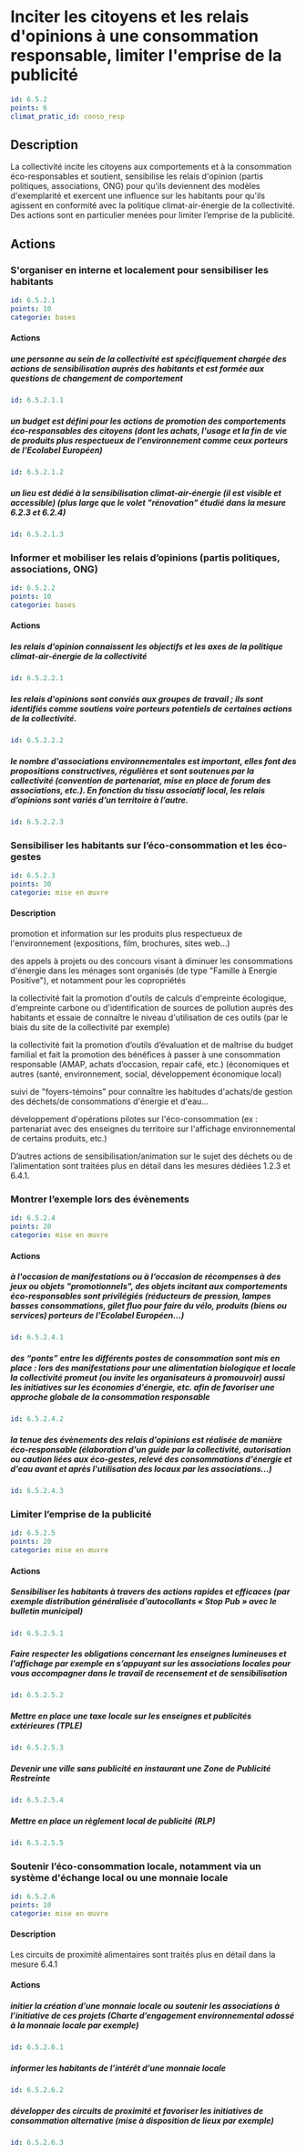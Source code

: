 # Inciter les citoyens et les relais d'opinions à une consommation responsable, limiter l'emprise de la publicité
```yaml
id: 6.5.2
points: 6
climat_pratic_id: conso_resp
```
## Description
La collectivité incite les citoyens aux comportements et à la consommation éco-responsables et soutient, sensibilise les relais d'opinion (partis politiques, associations, ONG) pour qu'ils deviennent des modèles d'exemplarité et exercent une influence sur les habitants pour qu'ils agissent en conformité avec la politique climat-air-énergie de la collectivité. Des actions sont en particulier menées pour limiter l’emprise de la publicité.


## Actions
### S'organiser en interne et localement pour sensibiliser les habitants
```yaml
id: 6.5.2.1
points: 10
categorie: bases
```
#### Actions
##### une personne au sein de la collectivité est spécifiquement chargée des actions de sensibilisation auprès des habitants et est formée aux questions de changement de comportement
```yaml
id: 6.5.2.1.1
```

##### un budget est défini pour les actions de promotion des comportements éco-responsables des citoyens (dont les achats, l'usage et la fin de vie de produits plus respectueux de l'environnement comme ceux porteurs de l'Ecolabel Européen)
```yaml
id: 6.5.2.1.2
```

##### un lieu est dédié à la sensibilisation climat-air-énergie (il est visible et accessible) (plus large que le volet "rénovation" étudié dans la mesure 6.2.3 et 6.2.4)
```yaml
id: 6.5.2.1.3
```


### Informer et mobiliser les relais d’opinions (partis politiques, associations, ONG)
```yaml
id: 6.5.2.2
points: 10
categorie: bases
```
#### Actions
##### les relais d'opinion connaissent les objectifs et les axes de la politique climat-air-énergie de la collectivité
```yaml
id: 6.5.2.2.1
```

##### les relais d'opinions sont conviés aux groupes de travail ; ils sont identifiés comme soutiens voire porteurs potentiels de certaines actions de la collectivité.
```yaml
id: 6.5.2.2.2
```

##### le nombre d'associations environnementales est important, elles font des propositions constructives, régulières et sont soutenues par la collectivité (convention de partenariat, mise en place de forum des associations, etc.). En fonction du tissu associatif local, les relais d’opinions sont variés d’un territoire à l’autre.
```yaml
id: 6.5.2.2.3
```


### Sensibiliser les habitants sur l’éco-consommation et les éco-gestes
```yaml
id: 6.5.2.3
points: 30
categorie: mise en œuvre
```
#### Description
promotion et information sur les produits plus respectueux de l'environnement (expositions, film, brochures, sites web...)

des appels à projets ou des concours visant à diminuer les consommations d'énergie dans les ménages sont organisés (de type "Famille à Energie Positive"), et notamment pour les copropriétés

la collectivité fait la promotion d'outils de calculs d'empreinte écologique, d'empreinte carbone ou d'identification de sources de pollution auprès des habitants et essaie de connaître le niveau d'utilisation de ces outils (par le biais du site de la collectivité par exemple)

la collectivité fait la promotion d’outils d’évaluation et de maîtrise du budget familial et fait la promotion des bénéfices à passer à une consommation responsable (AMAP, achats d’occasion, repair café, etc.) (économiques et autres (santé, environnement, social, développement économique local)

suivi de "foyers-témoins" pour connaître les habitudes d'achats/de gestion des déchets/de consommations d'énergie et d'eau...

développement d'opérations pilotes sur l'éco-consommation (ex : partenariat avec des enseignes du territoire sur l'affichage environnemental de certains produits, etc.)

D’autres actions de sensibilisation/animation sur le sujet des déchets ou de l’alimentation sont traitées plus en détail dans les mesures dédiées 1.2.3 et 6.4.1.



### Montrer l’exemple lors des évènements
```yaml
id: 6.5.2.4
points: 20
categorie: mise en œuvre
```
#### Actions
##### à l'occasion de manifestations ou à l'occasion de récompenses à des jeux ou objets "promotionnels", des objets incitant aux comportements éco-responsables sont privilégiés (réducteurs de pression, lampes basses consommations, gilet fluo pour faire du vélo, produits (biens ou services) porteurs de l'Ecolabel Européen...)
```yaml
id: 6.5.2.4.1
```

##### des “ponts” entre les différents postes de consommation sont mis en place : lors des manifestations pour une alimentation biologique et locale la collectivité promeut (ou invite les organisateurs à promouvoir) aussi les initiatives sur les économies d’énergie, etc. afin de favoriser une approche globale de la consommation responsable
```yaml
id: 6.5.2.4.2
```

##### la tenue des évènements des relais d'opinions est réalisée de manière éco-responsable (élaboration d'un guide par la collectivité, autorisation ou caution liées aux éco-gestes, relevé des consommations d'énergie et d'eau avant et après l'utilisation des locaux par les associations...)
```yaml
id: 6.5.2.4.3
```


### Limiter l’emprise de la publicité
```yaml
id: 6.5.2.5
points: 20
categorie: mise en œuvre
```
#### Actions
##### Sensibiliser les habitants à travers des actions rapides et efficaces (par exemple distribution généralisée d’autocollants « Stop Pub » avec le bulletin municipal)
```yaml
id: 6.5.2.5.1
```

##### Faire respecter les obligations concernant les enseignes lumineuses et l'affichage par exemple en s’appuyant sur les associations locales pour vous accompagner dans le travail de recensement et de sensibilisation
```yaml
id: 6.5.2.5.2
```

##### Mettre en place une taxe locale sur les enseignes et publicités extérieures (TPLE)
```yaml
id: 6.5.2.5.3
```

##### Devenir une ville sans publicité en instaurant une Zone de Publicité Restreinte
```yaml
id: 6.5.2.5.4
```

##### Mettre en place un règlement local de publicité (RLP)
```yaml
id: 6.5.2.5.5
```


### Soutenir l’éco-consommation locale, notamment via un système d'échange local ou une monnaie locale
```yaml
id: 6.5.2.6
points: 10
categorie: mise en œuvre
```
#### Description
Les circuits de proximité alimentaires sont traités plus en détail dans la mesure 6.4.1

#### Actions
##### initier la création d’une monnaie locale ou soutenir les associations à l’initiative de ces projets (Charte d’engagement environnemental adossé à la monnaie locale par exemple)
```yaml
id: 6.5.2.6.1
```

##### informer les habitants de l’intérêt d’une monnaie locale
```yaml
id: 6.5.2.6.2
```

##### développer des circuits de proximité et favoriser les initiatives de consommation alternative (mise à disposition de lieux par exemple)
```yaml
id: 6.5.2.6.3
```


